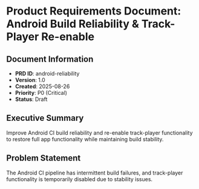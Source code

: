 # Product Requirements Document: Android Build Reliability & Track-Player Re-enable

## Document Information
- **PRD ID**: android-reliability
- **Version**: 1.0
- **Created**: 2025-08-26
- **Priority**: P0 (Critical)
- **Status**: Draft

## Executive Summary
Improve Android CI build reliability and re-enable track-player functionality to restore full app functionality while maintaining build stability.

## Problem Statement
The Android CI pipeline has intermittent build failures, and track-player functionality is temporarily disabled due to stability issues.

